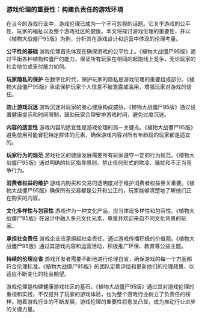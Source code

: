 ### 游戏伦理的重要性：构建负责任的游戏环境

在当今的游戏行业中，游戏伦理已成为一个不可忽视的话题。它关乎游戏的公平性、玩家的福祉以及整个游戏社区的健康。本文将探讨游戏伦理的重要性，并以《植物大战僵尸95版》为例，分析其在游戏设计和运营中体现的伦理考量。

**公平性的基础**
游戏伦理首先体现在确保游戏的公平性上。《植物大战僵尸95版》通过平衡各种植物和僵尸的能力，保证所有玩家在相同的起跑线上竞争，无论玩家的社会地位或支付能力如何。

**玩家隐私的保护**
在数字化时代，保护玩家的隐私是游戏伦理的重要组成部分。《植物大战僵尸95版》承诺保护玩家个人信息不被泄露或滥用，增强玩家对游戏的信任。

**防止游戏沉迷**
游戏沉迷对玩家的身心健康构成威胁。《植物大战僵尸95版》通过设置健康提示和时间限制，鼓励玩家合理安排游戏时间，避免过度沉迷。

**内容的适宜性**
游戏内容的适宜性是游戏伦理的另一关键点。《植物大战僵尸95版》避免使用可能冒犯特定群体的元素，确保游戏内容对所有年龄段的玩家都是适宜的。

**玩家行为的规范**
游戏社区的健康发展需要所有玩家遵守一定的行为规范。《植物大战僵尸95版》通过明确的社区指导原则，禁止任何形式的欺凌、骚扰和不正当竞争行为。

**消费者权益的维护**
游戏内购买和交易的透明度对于维护消费者权益至关重要。《植物大战僵尸95版》确保所有交易都是公开和公正的，玩家能够清楚地了解他们正在购买的内容。

**文化多样性与包容性**
游戏作为一种文化产品，应当体现多样性和包容性。《植物大战僵尸95版》在设计中融入多元文化元素，尊重并欢迎来自不同文化背景的玩家。

**承担社会责任**
游戏企业应承担起社会责任，通过游戏传播积极的价值观。《植物大战僵尸95版》通过其游戏内容和运营活动，积极推广环保、教育等公益主题。

**持续的伦理自省**
游戏开发者需要不断地进行伦理自省，确保游戏的每一个方面都符合伦理标准。《植物大战僵尸95版》的团队定期评估和更新他们的伦理政策，以适应不断变化的社会期望。

游戏伦理是构建健康游戏社区的基石。《植物大战僵尸95版》通过其对游戏伦理的重视和实践，不仅提升了玩家的游戏体验，也为整个游戏行业树立了负责任的榜样。随着游戏行业的不断发展，游戏伦理的重要性将愈发凸显，成为推动行业进步的关键力量。